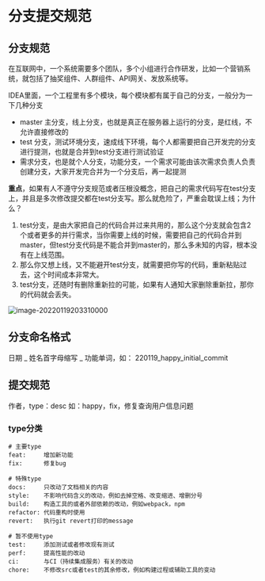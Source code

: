 # 分支提交规范

## 分支规范

在互联网中，一个系统需要多个团队，多个小组进行合作研发，比如一个营销系统，就包括了抽奖组件、人群组件、API网关、发放系统等。

IDEA里面，一个工程里有多个模块，每个模块都有属于自己的分支，一般分为一下几种分支

- master 主分支，线上分支，也就是真正在服务器上运行的分支，是红线，不允许直接修改的
- test 分支，测试环境分支，速成线下环境，每个人都需要把自己开发完的分支进行提测，也就是合并到test分支进行测试验证
- 需求分支，也是就个人分支，功能分支，一个需求可能由该次需求负责人负责创建分支，大家开发完合并为一个分支后，再一起提测

**重点**，如果有人不遵守分支规范或者压根没概念，把自己的需求代码写在test分支上，并且是多次修改提交都在test分支写。那么就危险了，严重会耽误上线；为什么？

1. test分支，是由大家把自己的代码合并过来共用的，那么这个分支就会包含2个或者更多的并行需求，当你需要上线的时候，需要把自己的代码合并到master，但test分支代码是不能合并到master的，那么多未知的内容，根本没有在上线范围。
2. 那么你又想上线，又不能避开test分支，就需要把你写的代码，重新粘贴过去，这个时间成本非常大。
3. test分支，还随时有删除重新拉的可能，如果有人通知大家删除重新拉，那你的代码就会丢失。

![image-20220119203310000](https://gitee.com/HappyBinbin/pcigo/raw/master/image-20220119203310000.png)



## 分支命名格式

日期 _ 姓名首字母缩写 _ 功能单词，如： 220119_happy_initial_commit

## 提交规范

作者，type：desc 如：happy，fix，修复查询用户信息问题

### type分类

```shell
# 主要type
feat:     增加新功能
fix:      修复bug

# 特殊type
docs:     只改动了文档相关的内容
style:    不影响代码含义的改动，例如去掉空格、改变缩进、增删分号
build:    构造工具的或者外部依赖的改动，例如webpack，npm
refactor: 代码重构时使用
revert:   执行git revert打印的message

# 暂不使用type
test:     添加测试或者修改现有测试
perf:     提高性能的改动
ci:       与CI（持续集成服务）有关的改动
chore:    不修改src或者test的其余修改，例如构建过程或辅助工具的变动
```

